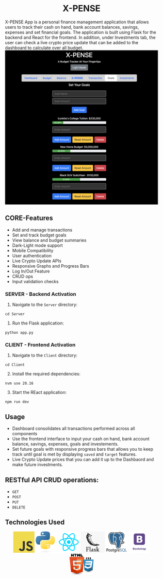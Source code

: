 <div style="text-align: center;">
    <h1>X-PENSE</h1>
</div>

X-PENSE App is a personal finance management application that allows users to track their cash on hand, bank account balances, savings, expenses and set financial goals. The application is built using Flask for the backend and React for the frontend. In addition, under Investments tab, the user can check a live crypto price update that can be added to the dashboard to calculate over all budget.
![Alt text](./Client/public/x-pense.png)

## CORE-Features

- Add and manage transactions
- Set and track budget goals
- View balance and budget summaries
- Dark-Light mode support
- Mobile Compatibility
- User authentication
- Live Crypto Update APIs
- Responsive Graphs and Progress Bars
- Log In/Out Feature 
- CRUD ops 
- Input validation checks

### SERVER - Backend Activation
<!-- pipenv install -->
<!-- pipenv shell -->
1. Navigate to the `Server` directory:
```
cd Server
```
1. Run the Flask application: 
```
python app.py
```

### CLIENT - Frontend Activation
1. Navigate to the `Client` directory:
```
cd Client
```
2. Install the required dependencies: 
```
nvm use 20.16
```
3. Start the REact application:
```
npm run dev
```
## Usage

- Dashboard consolidates all transactions performed across all components
- Use the frontend interface to input your cash on hand, bank account balance, savings, expenses, goals and investements.
- Set future goals with responsive progress bars that allows you to keep track until goal is met by displaying `saved` and `target` features.
- Live Crypto Update prices that you can add it up to the Dashbaord and make future investments. 


## RESTful API CRUD operations:
- `GET`
- `POST`
- `PUT`
- `DELETE`

## Technologies Used
<div style="text-align: center;">
    <div style='display: inline-block;'>
        <img src="./Client/src/tech_pngs/JS_logo.png" alt="Alt text"    width="70"     height="70">
        <img src="./Client/src/tech_pngs/python_logo.png" alt="Alt text"    width="70"     height="70">
        <img src="./Client/src/tech_pngs/React.webp" alt="Alt text"     width="70"  height="70">
        <img src="./Client/src/tech_pngs/flask_logo.png" alt="Alt text"   width="80"  height="70">
        <img src="./Client/src/tech_pngs/psql_logo.webp" alt="Alt text"     width="70"  height="70">
        <img src="./Client/src/tech_pngs/Bootstrap_logo.png" alt="Alt text"     width="70"  height="70">
        <img src="./Client/src/tech_pngs/html_css_logo.png" alt="Alt text"  width="80"   height="70">
    </div>
</div>
